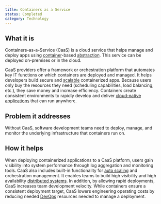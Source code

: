 ```yaml
---
title: Containers as a Service
status: Completed
category: Technology
---
```


## What it is

Containers-as-a-Service (CaaS) is a cloud service that helps manage and deploy apps using [container](/container/)-based [abstraction](/abstraction/). This service can be deployed on-premises or in the cloud. 

CaaS providers offer a framework or orchestration platform that automates key IT functions on which containers are deployed and managed. It helps developers build secure and [scalable](/scalability/) containerized apps. Because users only buy the resources they need (scheduling capabilities, load balancing, etc.), they save money and increase efficiency. Containers create consistent environments to rapidly develop and deliver [cloud-native applications](/cloud_native_apps/) that can run anywhere. 

## Problem it addresses

Without CaaS, software development teams need to deploy, manage, and monitor the underlying infrastructure that containers run on. 

## How it helps

When deploying containerized applications to a CaaS platform, users gain visibility into system performance through log aggregation and monitoring tools. CaaS also includes built-in functionality for [auto scaling](/auto_scaling/) and orchestration management. It enables teams to build high visibility and high availability [distributed systems](/distributed_systems/). In addition, by allowing rapid deployments, CaaS increases team development velocity. While containers ensure a consistent deployment target, CaaS lowers engineering operating costs by reducing needed  [DevOps](/devops/) resources needed to manage a deployment.
